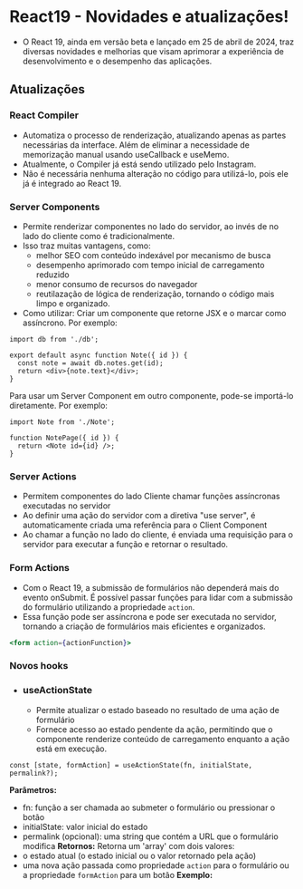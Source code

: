 # React19 - Novidades e atualizações!
- O React 19, ainda em versão beta e lançado em 25 de abril de 2024, traz diversas novidades e melhorias que visam aprimorar a experiência de desenvolvimento e o desempenho das aplicações.

## Atualizações
### React Compiler
 - Automatiza o processo de renderização, atualizando apenas as partes necessárias da interface. Além de eliminar a necessidade de memorização manual usando useCallback e useMemo.
 - Atualmente, o Compiler já está sendo utilizado pelo Instagram.
 - Não é necessária nenhuma alteração no código para utilizá-lo, pois ele já é integrado ao React 19.
### Server Components
 - Permite renderizar componentes no lado do servidor, ao invés de no lado do cliente como é tradicionalmente.
 - Isso traz muitas vantagens, como:
   - melhor SEO com conteúdo indexável por mecanismo de busca
   - desempenho aprimorado com tempo inicial de carregamento reduzido
   - menor consumo de recursos do navegador
   - reutilazação de lógica de renderização, tornando o código mais limpo e organizado.
- Como utilizar:
Criar um componente que retorne JSX e o marcar como assíncrono. Por exemplo:
``` JSX
import db from './db';

export default async function Note({ id }) {
  const note = await db.notes.get(id);
  return <div>{note.text}</div>;
}
```
Para usar um Server Component em outro componente, pode-se importá-lo diretamente. Por exemplo:
   
``` JSX
import Note from './Note';

function NotePage({ id }) {
  return <Note id={id} />;
}
```
### Server Actions
- Permitem componentes do lado Cliente chamar funções assíncronas executadas no servidor
- Ao definir uma ação do servidor com a diretiva "use server", é automaticamente criada uma referência para o Client Component
- Ao chamar a função no lado do cliente, é enviada uma requisição para o servidor para executar a função e retornar o resultado.

### Form Actions
- Com o React 19, a submissão de formulários não dependerá mais do evento onSubmit. É possível passar funções para lidar com a submissão do formulário utilizando a propriedade `action`.
- Essa função pode ser assíncrona e pode ser executada no servidor, tornando a criação de formulários mais eficientes e organizados.

```jsx
<form action={actionFunction}>
```
### Novos hooks 
- ### useActionState
  - Permite atualizar o estado baseado no resultado de uma ação de formulário
  - Fornece acesso ao estado pendente da ação, permitindo que o componente renderize conteúdo de carregamento enquanto a ação está em execução.
```JSX
const [state, formAction] = useActionState(fn, initialState, permalink?);
```
**Parâmetros:**
  - fn: função a ser chamada ao submeter o formulário ou pressionar o botão
  - initialState: valor inicial do estado
  - permalink (opcional): uma string que contém a URL que o formulário modifica
**Retornos:**
Retorna um 'array' com dois valores:
  - o estado atual (o estado inicial ou o valor retornado pela ação)
  - uma nova ação passada como propriedade `action` para o formulário ou a propriedade `formAction` para um botão
**Exemplo:**
